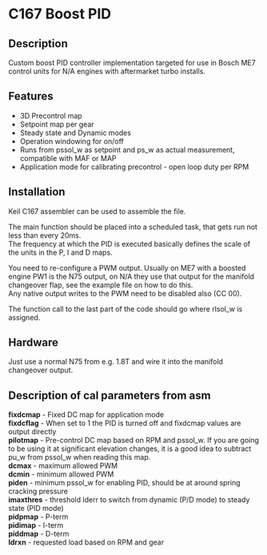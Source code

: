 # C167 Boost PID

## Description
Custom boost PID controller implementation targeted for use in Bosch ME7 control units for N/A engines with aftermarket turbo installs.

## Features
- 3D Precontrol map
- Setpoint map per gear
- Steady state and Dynamic modes
- Operation windowing for on/off
- Runs from pssol_w as setpoint and ps_w as actual measurement, compatible with MAF or MAP
- Application mode for calibrating precontrol - open loop duty per RPM

## Installation
Keil C167 assembler can be used to assemble the file.  
  
The main function should be placed into a scheduled task, that gets run not less than every 20ms.  
The frequency at which the PID is executed basically defines the scale of the units in the P, I and D maps.  
  
You need to re-configure a PWM output. Usually on ME7 with a boosted engine PW1 is the N75 output, on N/A they use that output for the manifold changeover flap, see the example file on how to do this.  
Any native output writes to the PWM need to be disabled also (CC 00).  
  
The function call to the last part of the code should go where rlsol_w is assigned.

## Hardware
Just use a normal N75 from e.g. 1.8T and wire it into the manifold changeover output.

## Description of cal parameters from asm
**fixdcmap** - Fixed DC map for application mode  
**fixdcflag** - When set to 1 the PID is turned off and fixdcmap values are output directly  
**pilotmap** - Pre-control DC map based on RPM and pssol_w. If you are going to be using it at significant elevation changes, it is a good idea to subtract pu_w from pssol_w when reading this map.  
**dcmax** - maximum allowed PWM  
**dcmin** - minimum allowed PWM  
**piden** - minimum pssol_w for enabling PID, should be at around spring cracking pressure  
**imaxthres** - threshold lderr to switch from dynamic (P/D mode) to steady state (PID mode)  
**pidpmap** - P-term  
**pidimap** - I-term  
**piddmap** - D-term  
**ldrxn** - requested load based on RPM and gear  
